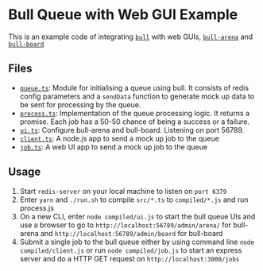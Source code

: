 # Bull Queue with Web GUI Example

This is an example code of integrating [`bull`](https://www.npmjs.com/package/bull) with web GUIs, [`bull-arena`](https://www.npmjs.com/package/bull-arena) and [`bull-board`](https://www.npmjs.com/package/bull-board)

## Files

- [`queue.ts`](./src/queue.ts): Module for initialising a queue using bull. It consists of redis config parameters and a `sendData` function to generate mock up data to be sent for processing by the queue.
- [`process.ts`](./src/process.ts): Implementation of the queue processing logic. It returns a promise. Each job has a 50-50 chance of being a success or a failure.
- [`ui.ts`](./src/ui.ts): Configure bull-arena and bull-board. Listening on port 56789.
- [`client.ts`](./src/client.ts): A node.js app to send a mock up job to the queue
- [`job.ts`](./src/job.ts): A web UI app to send a mock up job to the queue

## Usage

1. Start `redis-server` on your local machine to listen on `port 6379`
2. Enter `yarn` and `./run.sh` to compile `src/*.ts` to `compiled/*.js` and run process.js
3. On a new CLI, enter `node compiled/ui.js` to start the bull queue UIs and use a browser to go to `http://localhost:56789/admin/arena/` for bull-arena and `http://localhost:56789/admin/board` for bull-board
4. Submit a single job to the bull queue either by using command line `node compiled/client.js` or run `node compiled/job.js` to start an express server and do a HTTP GET request on `http://localhost:3000/jobs`
